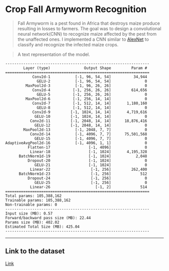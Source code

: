 # Crop Fall Armyworm Recognition

> Fall Armyworm is a pest found in Africa that destroys maize produce resulting in losses to farmers. The goal was to design a convolutional neural network(CNN) to recognize maize affected by the pest from the unaffected ones.
I implemented a CNN similar to [AlexNet](https://en.wikipedia.org/wiki/AlexNet) to classify and recognize the infected maize crops.

> A text representation of the model.
```
----------------------------------------------------------------
        Layer (type)               Output Shape         Param #
================================================================
            Conv2d-1           [-1, 96, 54, 54]          34,944
              GELU-2           [-1, 96, 54, 54]               0
         MaxPool2d-3           [-1, 96, 26, 26]               0
            Conv2d-4          [-1, 256, 26, 26]         614,656
              GELU-5          [-1, 256, 26, 26]               0
         MaxPool2d-6          [-1, 256, 14, 14]               0
            Conv2d-7          [-1, 512, 14, 14]       1,180,160
              GELU-8          [-1, 512, 14, 14]               0
            Conv2d-9         [-1, 1024, 14, 14]       4,719,616
             GELU-10         [-1, 1024, 14, 14]               0
           Conv2d-11         [-1, 2048, 14, 14]      18,876,416
             GELU-12         [-1, 2048, 14, 14]               0
        MaxPool2d-13           [-1, 2048, 7, 7]               0
           Conv2d-14           [-1, 4096, 7, 7]      75,501,568
             GELU-15           [-1, 4096, 7, 7]               0
AdaptiveAvgPool2d-16           [-1, 4096, 1, 1]               0
          Flatten-17                 [-1, 4096]               0
           Linear-18                 [-1, 1024]       4,195,328
      BatchNorm1d-19                 [-1, 1024]           2,048
          Dropout-20                 [-1, 1024]               0
             GELU-21                 [-1, 1024]               0
           Linear-22                  [-1, 256]         262,400
      BatchNorm1d-23                  [-1, 256]             512
          Dropout-24                  [-1, 256]               0
             GELU-25                  [-1, 256]               0
           Linear-26                    [-1, 2]             514
================================================================
Total params: 105,388,162
Trainable params: 105,388,162
Non-trainable params: 0
----------------------------------------------------------------
Input size (MB): 0.57
Forward/backward pass size (MB): 22.44
Params size (MB): 402.02
Estimated Total Size (MB): 425.04
----------------------------------------------------------------
```
---
## Link to the dataset
[Link](https://zindi.africa/competitions/makerere-fall-armyworm-crop-challenge/data)